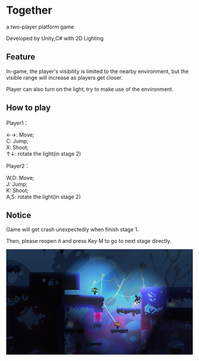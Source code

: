 # Together


a two-player platform game

Developed by Unity,C# with 2D Lighting


## Feature

In-game, the player's visibility is limited to the nearby environment, but the visible range will increase as players get closer.

Player can also turn on the light, try to make use of the environment.

## How to play

Player1：

←→:  Move;     
C:  Jump;    
X:  Shoot;    
↑↓:  rotate the light(in stage 2)

Player2：

W,D:  Move;   
J:  Jump;    
K:  Shoot;   
A,S:  rotate the light(in stage 2)


## Notice

Game will get crash unexpectedly when finish stage 1.

Then, please reopen it and press Key M to go to next stage directly.

![](Level1.png)
